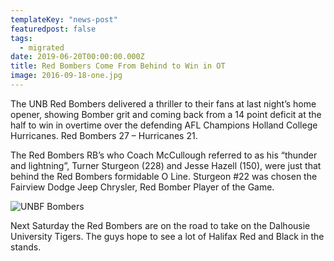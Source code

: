 ```yaml
---
templateKey: "news-post"
featuredpost: false
tags:
  - migrated
date: 2019-06-20T00:00:00.000Z
title: Red Bombers Come From Behind to Win in OT
image: 2016-09-18-one.jpg
---
```


The UNB Red Bombers delivered a thriller to their fans at last night’s home opener, showing Bomber grit and coming back from a 14 point deficit at the half to win in overtime over the defending AFL Champions Holland College Hurricanes. Red Bombers 27 – Hurricanes 21.

The Red Bombers RB’s who Coach McCullough referred to as his “thunder and lightning”, Turner Sturgeon (228) and Jesse Hazell (150), were just that behind the Red Bombers formidable O Line. Sturgeon #22 was chosen the Fairview Dodge Jeep Chrysler, Red Bomber Player of the Game.

![UNBF Bombers](/img/posts/2016-09-18-two.jpg)

Next Saturday the Red Bombers are on the road to take on the Dalhousie University Tigers. The guys hope to see a lot of Halifax Red and Black in the stands.
